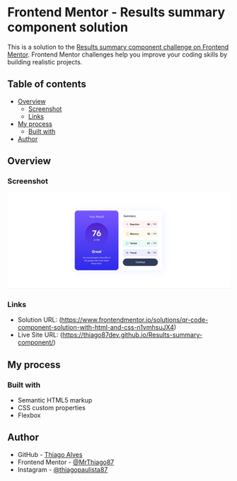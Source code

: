# Frontend Mentor - Results summary component solution

This is a solution to the [Results summary component challenge on Frontend Mentor](https://www.frontendmentor.io/challenges/results-summary-component-CE_K6s0maV). Frontend Mentor challenges help you improve your coding skills by building realistic projects. 

## Table of contents

- [Overview](#overview)
  - [Screenshot](#screenshot)
  - [Links](#links)
- [My process](#my-process)
  - [Built with](#built-with)
- [Author](#author)

## Overview

### Screenshot

![screenshot](./assets/images/Captura%20de%20tela%202023-05-04%20104821.png)

### Links

- Solution URL: (https://www.frontendmentor.io/solutions/qr-code-component-solution-with-html-and-css-n1vmhsuJX4)
- Live Site URL: (https://thiago87dev.github.io/Results-summary-component/)

## My process

### Built with

- Semantic HTML5 markup
- CSS custom properties
- Flexbox

## Author

- GitHub - [Thiago Alves](https://github.com/Thiago87dev)
- Frontend Mentor - [@MrThiago87](https://www.frontendmentor.io/profile/MrThiago87)
- Instagram - [@thiagopaulista87](https://www.instagram.com/thiagopaulista87/)


